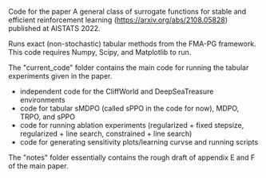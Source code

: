 Code for the paper A general class of surrogate functions for stable and efficient reinforcement learning (https://arxiv.org/abs/2108.05828) published at AISTATS 2022.

Runs exact (non-stochastic) tabular methods from the FMA-PG framework. This code requires Numpy, Scipy, and Matplotlib to run.

The "current_code" folder contains the main code for running the tabular experiments given in the paper.
- independent code for the CliffWorld and DeepSeaTreasure environments
- code for tabular sMDPO (called sPPO in the code for now), MDPO, TRPO, and sPPO
- code for running ablation experiments (regularized + fixed stepsize, regularized + line search, constrained + line search)
- code for generating sensitivity plots/learning curvse and running scripts

The "notes" folder essentially contains the rough draft of appendix E and F of the main paper.
